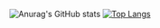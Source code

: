 ![Anurag's GitHub stats](https://github-readme-stats.vercel.app/api?username=wisewizardofthestars&show_icons=true&theme=tokyonight)
[![Top Langs](https://github-readme-stats-wisewizardofthestars.vercel.app/api/top-langs/?username=wisewizardofthestars&theme=tokyonight&layout=compact&hide=cmake,html,&langs_count=10,c%2B%2B)](https://github.com/anuraghazra/github-readme-stats)
